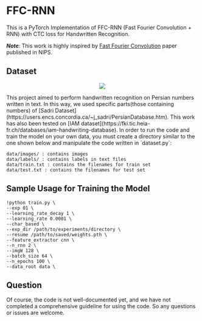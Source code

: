 # FFC-RNN

This is a PyTorch Implementation of FFC-RNN (Fast Fourier Convolution + RNN) with CTC loss for Handwritten Recognition.

**_Note_**: This work is highly inspired by [Fast Fourier Convolution](https://proceedings.neurips.cc/paper/2020/file/2fd5d41ec6cfab47e32164d5624269b1-Paper.pdf) paper published in NIPS.

## Dataset
<p align="center">
  <img src="https://github.com/mohammadhashemii/FFC-RNN/img/9980000000_2.jpg">	
</p>
This project aimed to perform handwritten recognition on Persian numbers written in text. In this way, we used specific parts(those containing numbers) of [Sadri Dataset](https://users.encs.concordia.ca/~j_sadri/PersianDatabase.htm). This work has also been tested on [IAM dataset](https://fki.tic.heia-fr.ch/databases/iam-handwriting-database). In order to run the code and train the model on your own data, you must create a directory similar to the one shown below and manipulate the code written in `dataset.py`:

```
data/images/ : contains images
data/labels/ : contains labels in text files
data/train.txt : contains the filenames for train set
data/test.txt : contains the filenames for test set
```

## Sample Usage for Training the Model

```
!python train.py \
--exp 01 \
--learning_rate_decay 1 \
--learning_rate 0.0001 \
--char_based \
--exp_dir /path/to/experiments/directory \
--resume /path/to/saved/weights.pth \
--feature_extractor cnn \
--n_rnn 2 \
--imgW 128 \
--batch_size 64 \
--n_epochs 100 \
--data_root data \
```

## Question

Of course, the code is not well-documented yet, and we have not completed a comprehensive guideline for using the code. So any questions or issues are welcome.
